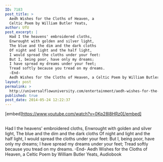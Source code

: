 ```yaml
---
ID: 7183
post_title: >
  Aedh Wishes for the Cloths of Heaven, a
  Celtic Poem by William Butler Yeats,
author: UfU
post_excerpt: |
  Had I the heavens' embroidered cloths,
  Enwrought with golden and silver light,
  The blue and the dim and the dark cloths
  Of night and light and the half light,
  I would spread the cloths under your feet:
  But I, being poor, have only my dreams;
  I have spread my dreams under your feet;
  Tread softly because you tread on my dreams.
  -End-
  Aedh Wishes for the Cloths of Heaven, a Celtic Poem by William Butler Yeats, Audiobook
layout: post
permalink: >
  http://universalflowuniversity.com/entertainment/aedh-wishes-for-the-cloths-of-heaven-a-celtic-poem-by-william-butler-yeats/
published: true
post_date: 2014-05-24 12:22:37
---
```

[embed]https://www.youtube.com/watch?v=0Kp28I8HRz0[/embed]</br></br>
<p>Had I the heavens' embroidered cloths,
Enwrought with golden and silver light,
The blue and the dim and the dark cloths
Of night and light and the half light,
I would spread the cloths under your feet:
But I, being poor, have only my dreams;
I have spread my dreams under your feet;
Tread softly because you tread on my dreams.
-End-
Aedh Wishes for the Cloths of Heaven, a Celtic Poem by William Butler Yeats, Audiobook</p>